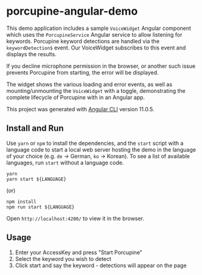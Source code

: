 # porcupine-angular-demo

This demo application includes a sample `VoiceWidget` Angular component which uses the `PorcupineService` Angular service to allow listening for keywords. Porcupine keyword detections are handled via the `keywordDetection$` event. Our VoiceWidget subscribes to this event and displays the results.

If you decline microphone permission in the browser, or another such issue prevents Porcupine from starting, the error will be displayed.

The widget shows the various loading and error events, as well as mounting/unmounting the `VoiceWidget` with a toggle, demonstrating the complete lifecycle of Porcupine with in an Angular app.

This project was generated with [Angular CLI](https://github.com/angular/angular-cli) version 11.0.5.

## Install and Run

Use `yarn` or `npm` to install the dependencies, and the `start` script with a language code
to start a local web server hosting the demo in the language of your choice (e.g. `de` -> German, `ko` -> Korean).
To see a list of available languages, run `start` without a language code.

```console
yarn
yarn start ${LANGUAGE}
```

(or)

```console
npm install
npm run start ${LANGUAGE}
```

Open `http://localhost:4200/` to view it in the browser.

## Usage

1) Enter your AccessKey and press "Start Porcupine"
2) Select the keyword you wish to detect
3) Click start and say the keyword - detections will appear on the page
